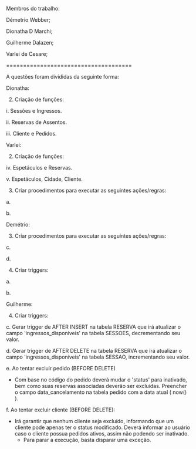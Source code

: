 Membros do trabalho:

Démetrio Webber;

Dionatha D Marchi;

Guilherme Dalazen;

Varlei de Cesare;

=====================================

A questões foram divididas da seguinte forma:

Dionatha:

  2. Criação de funções:
  
i. Sessões e Ingressos.

ii. Reservas de Assentos.

iii. Cliente e Pedidos.

Varlei:
  
  2. Criação de funções:
  
iv. Espetáculos e Reservas.

v. Espetáculos, Cidade, Cliente.

  3. Criar procedimentos para executar as seguintes ações/regras:
  
a.

b.

Demétrio:

3. Criar procedimentos para executar as seguintes ações/regras:

c.

d.

4) Criar triggers:

a.

b.

Guilherme:

4) Criar triggers:

c. Gerar trigger de AFTER INSERT na tabela RESERVA que irá atualizar o campo 'ingressos_disponiveis' na tabela SESSOES, decrementando seu valor.

d. Gerar trigger de AFTER DELETE na tabela RESERVA que irá atualizar o campo 'ingressos_disponiveis' na tabela SESSAO, incrementando seu valor.

e. Ao tentar excluir pedido (BEFORE DELETE)
  + Com base no código do pedido deverá mudar o 'status' para inativado, bem como suas reservas associadas deverão ser excluídas. Preencher o campo data_cancelamento na tabela pedido com a data atual ( now() ).

f. Ao tentar excluir cliente (BEFORE DELETE):
  + Irá garantir que nenhum cliente seja excluído, informando que um cliente pode apenas ter o status modificado. Deverá informar ao usuário caso o cliente possua pedidos ativos, assim não podendo ser inativado. 
    * Para parar a execução, basta disparar uma exceção.
